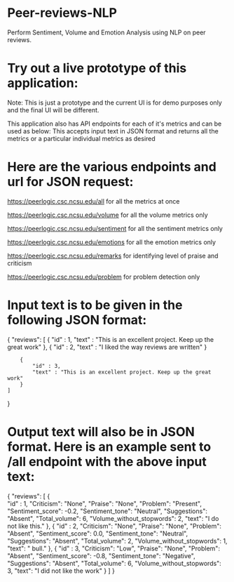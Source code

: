 # Peer-reviews-NLP
Perform Sentiment,  Volume and Emotion Analysis using NLP on peer reviews.

# Try out a live prototype of this application:

 Note: This is just a prototype and the current UI is for demo purposes only and the final UI will be different.

This application also has API endpoints for each of it's metrics and can be used as below:
This accepts input text in JSON format and returns all the metrics or a particular individual metrics as desired

# Here are the various endpoints and url for JSON request:
https://peerlogic.csc.ncsu.edu/all for all the metrics at once

https://peerlogic.csc.ncsu.edu/volume for all the volume metrics only

https://peerlogic.csc.ncsu.edu/sentiment for all the sentiment metrics only

https://peerlogic.csc.ncsu.edu/emotions for all the emotion metrics only

https://peerlogic.csc.ncsu.edu/remarks for identifying level of praise and criticism

https://peerlogic.csc.ncsu.edu/problem for problem detection only



# Input text is to be given in the following JSON format:
{
	"reviews": 
    [
        {
            "id" : 1,
            "text" : "This is an excellent project. Keep up the great work"
        },
        {
            "id" : 2,
            "text" : "I liked the way reviews are written"
        }
    
        {
            "id" : 3,
            "text" : "This is an excellent project. Keep up the great work"
        }
    ]
}

# Output text will also be in JSON format. Here is an example sent to /all endpoint with the above input text:
{
    "reviews": [
        {   
            "id" : 1,
            "Criticism": "None",
            "Praise": "None",
            "Problem": "Present",
            "Sentiment_score": -0.2,
            "Sentiment_tone": "Neutral",
            "Suggestions": "Absent",
            "Total_volume": 6,
            "Volume_without_stopwords": 2,
            "text": "I do not like this."
        },
        {
            "id" : 2,
            "Criticism": "None",
            "Praise": "None",
            "Problem": "Absent",
            "Sentiment_score": 0.0,
            "Sentiment_tone": "Neutral",
            "Suggestions": "Absent",
            "Total_volume": 2,
            "Volume_without_stopwords": 1,
            "text": " bull."
        },
        {
            "id" : 3,
            "Criticism": "Low",
            "Praise": "None",
            "Problem": "Absent",
            "Sentiment_score": -0.8,
            "Sentiment_tone": "Negative",
            "Suggestions": "Absent",
            "Total_volume": 6,
            "Volume_without_stopwords": 3,
            "text": "I did not like the work"
        }
    ]
}
